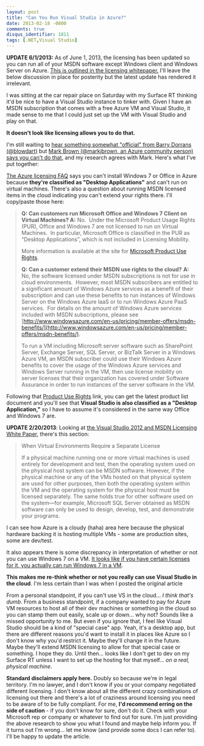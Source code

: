 ```yaml
---
layout: post
title: "Can You Run Visual Studio in Azure?"
date: 2013-02-18 -0800
comments: true
disqus_identifier: 1811
tags: [.NET,Visual Studio]
---
```

**UPDATE 6/1/2013:** As of June 1, 2013, the licensing has been updated
so you can run all of your MSDN software except Windows client and
Windows Server on Azure. [This is outlined in the licensing
whitepaper.](http://www.microsoft.com/en-us/download/details.aspx?id=13350)
I'll leave the below discussion in place for posterity but the latest
update has rendered it irrelevant.

I was sitting at the car repair place on Saturday with my Surface RT
thinking it'd be nice to have a Visual Studio instance to tinker with.
Given I have an MSDN subscription that comes with a free Azure VM and
Visual Studio, it made sense to me that I could just set up the VM with
Visual Studio and play on that.

**It doesn't look like licensing allows you to do that.**

I'm still waiting to [hear something somewhat "official" from Barry
Dorrans
(@blowdart)](https://twitter.com/blowdart/status/302850244041928705) but
[Mark Brown (@markjbrown, an Azure community person) says you can't do
that](https://twitter.com/markjbrown/status/302886731898826752), and my
research agrees with Mark. Here's what I've put together:

[The Azure licensing
FAQ](http://www.windowsazure.com/en-us/pricing/licensing-faq/) says you
can't install Windows 7 or Office in Azure because **they're classified
as "Desktop Applications"** and can't run on virtual machines. There's
also a question about running MSDN licensed items in the cloud
indicating you can't extend your rights there. I'll copy/paste those
here:

> **Q: Can customers run Microsoft Office and Windows 7 Client on
> Virtual Machines? 
> A:** No.  Under the Microsoft Product Usage Rights (PUR), Office and
> Windows 7 are not licensed to run on Virtual Machines.  In particular,
> Microsoft Office is classified in the PUR as “Desktop Applications”,
> which is not included in Licensing Mobility.
>
> More information is available at the site for [Microsoft Product Use
> Rights](http://www.microsoft.com/licensing/about-licensing/product-licensing.aspx).
>
> **Q: Can a customer extend their MSDN use rights to the cloud?** 
> **A:** No, the software licensed under MSDN subscriptions is not for
> use in cloud environments.  However, most MSDN subscribers are
> entitled to a significant amount of Windows Azure services as a
> benefit of their subscription and can use these benefits to run
> instances of Windows Server on the Windows Azure IaaS or to run
> Windows Azure PaaS services.  For details on the amount of Windows
> Azure services included with MSDN subscriptions, please see
> [http://www.windowsazure.com/en-us/pricing/member-offers/msdn-benefits/](http://www.windowsazure.com/en-us/pricing/member-offers/msdn-benefits/).
>
> To run a VM including Microsoft server software such as SharePoint
> Server, Exchange Server, SQL Server, or BizTalk Server in a Windows
> Azure VM, an MSDN subscriber could use their Windows Azure benefits to
> cover the usage of the Windows Azure services and Windows Server
> running in the VM, then use license mobility on server licenses that
> their organization has covered under Software Assurance in order to
> run instances of the server software in the VM.

Following that [Product Use
Rights](http://www.microsoft.com/licensing/about-licensing/product-licensing.aspx)
link, you can get the latest product list document and you'll see that
**Visual Studio is also classified as a "Desktop Application,"** so I
have to assume it's considered in the same way Office and Windows 7 are.

**UPDATE 2/20/2013**: Looking at [the Visual Studio 2012 and MSDN
Licensing White
Paper](http://www.microsoft.com/en-us/download/details.aspx?id=13350),
there's this section:

> When Virtual Environments Require a Separate License
>
> If a physical machine running one or more virtual machines is used
> entirely for development and test, then the operating system used on
> the physical host system can be MSDN software. However, if the
> physical machine or any of the VMs hosted on that physical system are
> used for other purposes, then both the operating system within the VM
> and the operating system for the physical host must be licensed
> separately. The same holds true for other software used on the
> system—for example, Microsoft SQL Server obtained as MSDN software can
> only be used to design, develop, test, and demonstrate your programs.

I can see how Azure is a cloudy (haha) area here because the physical
hardware backing it is hosting multiple VMs - some are production sites,
some are dev/test.

It also appears there is some discrepancy in interpretation of whether
or not you can use Windows 7 on a VM. [It looks like if you have certain
licenses for it, you actually can run Windows 7 in a
VM](http://blogs.technet.com/b/simonmay/archive/2011/01/13/windows-7-licensing-and-virtual-machines-clarified.aspx).

**This makes me re-think whether or not you really can use Visual Studio
in the cloud**. I'm less certain than I was when I posted the original
article

From a personal standpoint, if you can't use VS in the cloud… *I think
that's dumb*. From a business standpoint, if a company wanted to pay for
Azure VM resources to host all of their dev machines or something in the
cloud so you can stamp them out easily, scale up or down… why not?
Sounds like a missed opportunity to me. But even if you ignore that, I
feel like Visual Studio should be a kind of "special case" app. Yeah,
it's a desktop app, but there are different reasons you'd want to
install it in places like Azure so I don't know why you'd restrict it.
Maybe they'll change it in the future. Maybe they'll extend MSDN
licensing to allow for that special case or something. I hope they do.
Until then… looks like I don't get to dev on my Surface RT unless I want
to set up the hosting for that myself… *on a real, physical machine*.

**Standard disclaimers apply here.** Doubly so because we're in legal
territory. I'm no lawyer, and I don't know if you or your company
negotiated different licensing. I don't know about all the different
crazy combinations of licensing out there and there's a lot of craziness
around licensing you need to be aware of to be fully compliant. For me,
**I'd recommend erring on the side of caution** - if you don't know for
sure, don't do it. Check with your Microsoft rep or company or whatever
to find out for sure. I'm just providing the above research to show you
what I found and maybe help inform you. If it turns out I'm wrong… let
me know (and provide some docs I can refer to). I'll be happy to update
the article.


